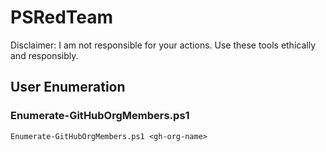 # PSRedTeam
Disclaimer: I am not responsible for your actions. Use these tools ethically and responsibly.
## User Enumeration
### Enumerate-GitHubOrgMembers.ps1
```
Enumerate-GitHubOrgMembers.ps1 <gh-org-name>
```
